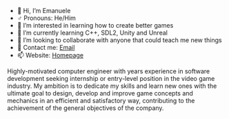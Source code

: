 - 👋 Hi, I’m Emanuele
- ♂️  Pronouns: He/Him
- 👀 I’m interested in learning how to create better games
- 🌱 I’m currently learning C++, SDL2, Unity and Unreal
- 💞️ I’m looking to collaborate with anyone that could teach me new things
- 📧 Contact me: [Email](http://emanuelecarrino.altervista.org/contact.php)
- 📫 Website: [Homepage](http://emanuelecarrino.altervista.org)


Highly-motivated computer engineer with years experience in software development
seeking internship or entry-level position in the video game industry.
My ambition is to dedicate my skills and learn new ones with the ultimate goal to design,
develop and improve game concepts and mechanics in an efficient and satisfactory way,
contributing to the achievement of the general objectives of the company.
<!---
EmanueleGames/EmanueleGames is a ✨ special ✨ repository because its `README.md` (this file) appears on your GitHub profile.
You can click the Preview link to take a look at your changes.
--->
